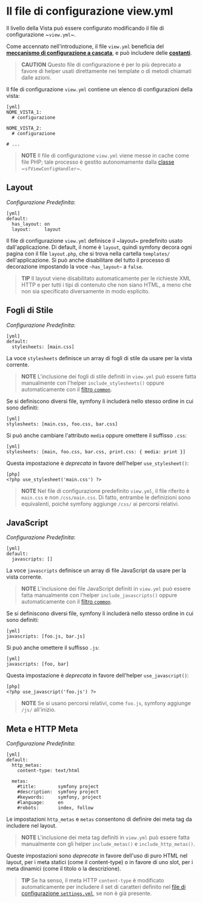 Il file di configurazione view.yml
==================================

Il livello della Vista può essere configurato modificando il file
di configurazione ~`view.yml`~.

Come accennato nell'introduzione, il file `view.yml` beneficia del
[**meccanismo di configurazione a cascata**](#chapter_03_configurazione_a_cascata),
e può includere delle [**costanti**](#chapter_03_costanti).

>**CAUTION**
>Questo file di configurazione è per lo più deprecato a favore di helper
>usati direttamente nei template o di metodi chiamati dalle azioni.

Il file di configurazione `view.yml` contiene un elenco di configurazioni
della vista:

    [yml]
    NOME_VISTA_1:
      # configurazione

    NOME_VISTA_2:
      # configurazione

    # ...

>**NOTE**
>Il file di configurazione `view.yml` viene messe in cache come file
>PHP; tale processo è gestito autonomamente dalla
>[classe](#chapter_14_config_handlers_yml) ~`sfViewConfigHandler`~.

Layout
------

*Configurazione Predefinita*:

    [yml]
    default:
      has_layout: on
      layout:     layout

Il file di configurazione `view.yml` definisce il ~layout~ predefinito
usato dall'applicazione. Di default, il nome è `layout`, quindi symfony
decora ogni pagina con il file `layout.php`, che si trova nella cartella
`templates/` dell'applicazione. Si può anche disabilitare del tutto il
processo di decorazione impostando la voce `~has_layout~` a `false`.

>**TIP**
>Il layout viene disabilitato automaticamente per le richieste XML HTTP
>e per tutti i tipi di contenuto che non siano HTML, a meno che non sia
>specificato diversamente in modo esplicito.

Fogli di Stile
--------------

*Configurazione Predefinita*:

    [yml]
    default:
      stylesheets: [main.css]

La voce `stylesheets` definisce un array di fogli di stile da usare per
la vista corrente.

>**NOTE**
>L'inclusione dei fogli di stile definiti in `view.yml` può essere fatta
>manualmente con l'helper `include_stylesheets()` oppure automaticamente
>con il [filtro `common`](#chapter_12_common).

Se si definiscono diversi file, symfony li includerà nello stesso ordine
in cui sono definiti:

    [yml]
    stylesheets: [main.css, foo.css, bar.css]

Si può anche cambiare l'attributo `media` oppure omettere il suffisso
`.css`:

    [yml]
    stylesheets: [main, foo.css, bar.css, print.css: { media: print }]

Questa impostazione è *deprecata* in favore dell'helper `use_stylesheet()`:

    [php]
    <?php use_stylesheet('main.css') ?>

>**NOTE**
>Nel file di configurazione predefinito `view.yml`, il file riferito è
>`main.css` e non `/css/main.css`. Di fatto, entrambe le definizioni sono
>equivalenti, poiché symfony aggiunge `/css/` ai percorsi relativi.

JavaScript
----------

*Configurazione Predefinita*:

    [yml]
    default:
      javascripts: []

La voce `javascripts` definisce un array di file JavaScript da usare per
la vista corrente.

>**NOTE**
>L'inclusione dei file JavaScript definiti in `view.yml` può essere fatta
>manualmente con l'helper `include_javascripts()` oppure automaticamente
>con il [filtro `common`](#chapter_12_common).

Se si definiscono diversi file, symfony li includerà nello stesso ordine
in cui sono definiti:

    [yml]
    javascripts: [foo.js, bar.js]

Si può anche omettere il suffisso `.js`:

    [yml]
    javascripts: [foo, bar]

Questa impostazione è *deprecata* in favore dell'helper `use_javascript()`:

    [php]
    <?php use_javascript('foo.js') ?>

>**NOTE**
>Se si usano percorsi relativi, come `foo.js`, symfony aggiunge `/js/`
>all'inizio.

Meta e HTTP Meta
----------------

*Configurazione Predefinita*:

    [yml]
    default:
      http_metas:
        content-type: text/html

      metas:
        #title:        symfony project
        #description:  symfony project
        #keywords:     symfony, project
        #language:     en
        #robots:       index, follow

Le impostazioni `http_metas` e `metas` consentono di definire dei meta
tag da includere nel layout.


>**NOTE**
>L'inclusione dei meta tag definiti in `view.yml` può essere fatta
>manualmente con gli helper `include_metas()` e `include_http_metas()`.

Queste impostazioni sono *deprecate* in favore dell'uso di puro HTML
nel layout, per i meta statici (come il content-type) o in favore
di uno slot, per i meta dinamici (come il titolo o la descrizione).

>**TIP**
>Se ha senso, il meta HTTP `content-type` è modificato automaticamente
>per includere il set di caratteri definito nel
>[file di configurazione `settings.yml`](#chapter_04_sub_charset),
>se non è già presente.
